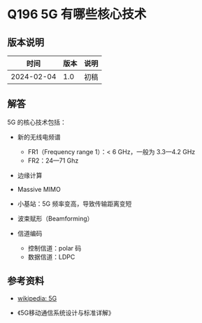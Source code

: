 # Q196 5G 有哪些核心技术

## 版本说明

| 时间 | 版本 | 说明 |
| ---- | ---- | ---- |
| 2024-02-04 | 1.0 | 初稿 |

## 解答

5G 的核心技术包括：

- 新的无线电频谱
  - FR1（Frequency range 1）：< 6 GHz，一般为 3.3—4.2 GHz
  - FR2：24—71 Ghz

- 边缘计算

- Massive MIMO

- 小基站：5G 频率变高，导致传输距离变短

- 波束赋形（Beamforming）

- 信道编码
  - 控制信道：polar 码
  - 数据信道：LDPC

## 参考资料

- [wikipedia: 5G][1]
- 《5G移动通信系统设计与标准详解》

  [1]: https://en.wikipedia.org/wiki/5G
